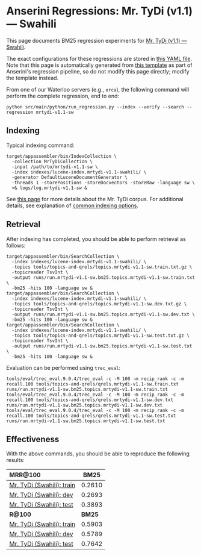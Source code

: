 # Anserini Regressions: Mr. TyDi (v1.1) &mdash; Swahili

This page documents BM25 regression experiments for [Mr. TyDi (v1.1) &mdash; Swahili](https://github.com/castorini/mr.tydi).

The exact configurations for these regressions are stored in [this YAML file](../src/main/resources/regression/mrtydi-v1.1-sw.yaml).
Note that this page is automatically generated from [this template](../src/main/resources/docgen/templates/mrtydi-v1.1-sw.template) as part of Anserini's regression pipeline, so do not modify this page directly; modify the template instead.

From one of our Waterloo servers (e.g., `orca`), the following command will perform the complete regression, end to end:

```
python src/main/python/run_regression.py --index --verify --search --regression mrtydi-v1.1-sw
```

## Indexing

Typical indexing command:

```
target/appassembler/bin/IndexCollection \
  -collection MrTyDiCollection \
  -input /path/to/mrtydi-v1.1-sw \
  -index indexes/lucene-index.mrtydi-v1.1-swahili/ \
  -generator DefaultLuceneDocumentGenerator \
  -threads 1 -storePositions -storeDocvectors -storeRaw -language sw \
  >& logs/log.mrtydi-v1.1-sw &
```

See [this page](https://github.com/castorini/mr.tydi) for more details about the Mr. TyDi corpus.
For additional details, see explanation of [common indexing options](common-indexing-options.md).

## Retrieval

After indexing has completed, you should be able to perform retrieval as follows:

```
target/appassembler/bin/SearchCollection \
  -index indexes/lucene-index.mrtydi-v1.1-swahili/ \
  -topics tools/topics-and-qrels/topics.mrtydi-v1.1-sw.train.txt.gz \
  -topicreader TsvInt \
  -output runs/run.mrtydi-v1.1-sw.bm25.topics.mrtydi-v1.1-sw.train.txt \
  -bm25 -hits 100 -language sw &
target/appassembler/bin/SearchCollection \
  -index indexes/lucene-index.mrtydi-v1.1-swahili/ \
  -topics tools/topics-and-qrels/topics.mrtydi-v1.1-sw.dev.txt.gz \
  -topicreader TsvInt \
  -output runs/run.mrtydi-v1.1-sw.bm25.topics.mrtydi-v1.1-sw.dev.txt \
  -bm25 -hits 100 -language sw &
target/appassembler/bin/SearchCollection \
  -index indexes/lucene-index.mrtydi-v1.1-swahili/ \
  -topics tools/topics-and-qrels/topics.mrtydi-v1.1-sw.test.txt.gz \
  -topicreader TsvInt \
  -output runs/run.mrtydi-v1.1-sw.bm25.topics.mrtydi-v1.1-sw.test.txt \
  -bm25 -hits 100 -language sw &
```

Evaluation can be performed using `trec_eval`:

```
tools/eval/trec_eval.9.0.4/trec_eval -c -M 100 -m recip_rank -c -m recall.100 tools/topics-and-qrels/qrels.mrtydi-v1.1-sw.train.txt runs/run.mrtydi-v1.1-sw.bm25.topics.mrtydi-v1.1-sw.train.txt
tools/eval/trec_eval.9.0.4/trec_eval -c -M 100 -m recip_rank -c -m recall.100 tools/topics-and-qrels/qrels.mrtydi-v1.1-sw.dev.txt runs/run.mrtydi-v1.1-sw.bm25.topics.mrtydi-v1.1-sw.dev.txt
tools/eval/trec_eval.9.0.4/trec_eval -c -M 100 -m recip_rank -c -m recall.100 tools/topics-and-qrels/qrels.mrtydi-v1.1-sw.test.txt runs/run.mrtydi-v1.1-sw.bm25.topics.mrtydi-v1.1-sw.test.txt
```

## Effectiveness

With the above commands, you should be able to reproduce the following results:

| **MRR@100**                                                                                                  | **BM25**  |
|:-------------------------------------------------------------------------------------------------------------|-----------|
| [Mr. TyDi (Swahili): train](https://github.com/castorini/mr.tydi)                                            | 0.2610    |
| [Mr. TyDi (Swahili): dev](https://github.com/castorini/mr.tydi)                                              | 0.2693    |
| [Mr. TyDi (Swahili): test](https://github.com/castorini/mr.tydi)                                             | 0.3893    |
| **R@100**                                                                                                    | **BM25**  |
| [Mr. TyDi (Swahili): train](https://github.com/castorini/mr.tydi)                                            | 0.5903    |
| [Mr. TyDi (Swahili): dev](https://github.com/castorini/mr.tydi)                                              | 0.5789    |
| [Mr. TyDi (Swahili): test](https://github.com/castorini/mr.tydi)                                             | 0.7642    |
